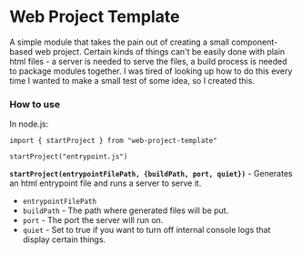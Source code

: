 # Web Project Template

A simple module that takes the pain out of creating a small component-based web project. Certain kinds of things can't be easily done with plain html files - a server is needed to serve the files, a build process is needed to package modules together. I was tired of looking up how to do this every time I wanted to make a small test of some idea, so I created this. 

### How to use

In node.js:

```
import { startProject } from "web-project-template"

startProject("entrypoint.js")
```

**`startProject(entrypointFilePath, {buildPath, port, quiet})`** - Generates an html entrypoint file and runs a server to serve it. 

* `entrypointFilePath` 
* `buildPath` - The path where generated files will be put.
* `port` - The port the server will run on.
* `quiet` - Set to true if you want to turn off internal console logs that display certain things.